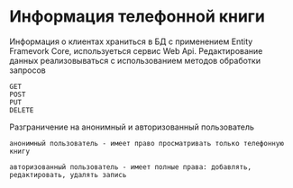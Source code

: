 # Информация телефонной книги

Информация о клиентах храниться в БД с применением Entity Framevork Core, используеться сервис Web Api.
Редактирование данных реализовываться с использованием методов обработки запросов 
```
GET
POST
PUT
DELETE
```

Разграничение на анонимный и авторизованный пользователь

```анонимный пользователь - имеет право просматривать только телефонную книгу```


```авторизованный пользователь - имеет полные права: добавлять, редактировать, удалять запись```

